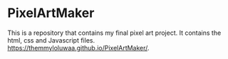 # PixelArtMaker
This is a repository that contains my final pixel art project. It contains the html, css and Javascript files.
https://themmyloluwaa.github.io/PixelArtMaker/.
